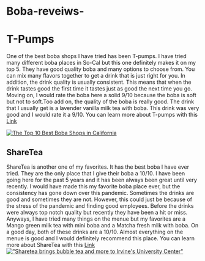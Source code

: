 # Boba-reveiws-
# T-Pumps
One of the best boba shops I have tried has been T-pumps. I have tried many different boba places in So-Cal but this one definitely makes it on my top 5. They have good quality boba and many options to choose from. You can mix many flavors together to get a drink that is just right for you. In addition, the drink quality is usually consistent. This means that when the drink tastes good the first time it tastes just as good the next time you go. Moving on, I would rate the boba here a solid 9/10 because the boba is soft but not to soft.Too add on, the quality of the boba is really good. The drink that I usually get is a lavender vanilla milk tea with boba. This drink was very good and I would rate it a 9/10. 
You can learn more about T-pumps with this
[Link](https://www.tpumps.com/)

[![The Top 10 Best Boba Shops in California](https://spoonuniversity.com/wp-content/uploads/sites/127/2016/03/tpumps.jpg)](https://www.google.com/search?q=t+pumps&source=lnms&tbm=isch&sa=X&ved=2ahUKEwjcpJL8iq7sAhXRu54KHanABoQQ_AUoAnoECCoQBA&biw=1440&bih=821#imgrc=ZHoJ5ZAzlwFrrM)
## ShareTea
ShareTea is another one of my favorites. It has the best boba I have ever tried. They are the only place that I give their boba a 10/10. I have been going here for the past 5 years and it has been always been great until very recently. I would have made this my favorite boba place ever, but the consistency has gone down over this pandemic. Sometimes the drinks are good and sometimes they are not. However, this could just be because of the stress of the pandemic and finding good employees. Before the drinks were always top notch quality but recently they have been a hit or miss. Anyways, I have tried many things on the menue but my favorites are a Mango green milk tea with mini boba and a Matcha fresh milk with boba. On a good day, both of these drinks are a 10/10. Almost everything on the menue is good and I would definitely recommend this place. You can learn more about ShareTea with this 
[Link](https://www.1992sharetea.com/) 
[!["Sharetea brings bubble tea and more to Irvine's University Center"](https://hoodline.imgix.net/uploads/story/image/118216/Sharetea_Photo_1_Enhanced.jpg)](https://www.google.com/search?q=sharetea&tbm=isch&source=iu&ictx=1&fir=pK0x3t9jzwSEFM%252CapiDoHjZGS-JzM%252C%252Fg%252F11fkyybb8v&vet=1&usg=AI4_-kSjoRLf2Foa7BdRP-4rdD47xRV1Ig&sa=X&ved=2ahUKEwi-0OipjK7sAhXLCTQIHQ5iAc8Q_B16BAgVEAM#imgrc=mIH_E9Ew4UlW6M)
